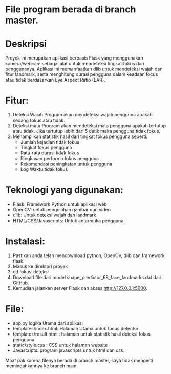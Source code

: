 # File program berada di branch master.

# Deskripsi 

Proyek ini merupakan aplikasi berbasis Flask yang menggunakan kamera/webcam sebagai alat untuk mendeteksi tingkat fokus dari penggunanya. Aplikasi ini memanfaatkan dlib untuk mendeteksi wajah dan fitur landmark, serta menghitung durasi pengguna dalam keadaan focus atau tidak berdasarkan Eye Aspect Ratio (EAR).

# Fitur:
1. Deteksi Wajah
Program akan mendeteksi wajah pengguna apakah sedang fokus atau tidak.
2. Deteksi mata
Program akan mendeteksi mata pengguna apakah tertutup atau tidak. Jika tertutup lebih dari 5 detik maka pengguna tidak fokus.
3. Menampilkan statistik hasil dari tingkat fokus pengguna seperti: 
    - Jumlah kejadian tidak fokus
    - Tingkat fokus pengguna
    - Rata-rata durasi tidak fokus
    - Ringkasan performa fokus pengguna
    - Rekomendasi peningkatan untuk pengguna 
    - Log Waktu tidak fokus

# Teknologi yang digunakan:
- Flask: Framework Python untuk aplikasi web
- OpenCV: untuk pengolahan gambar dan video
- dlib: Untuk deteksi wajah dan landmark
- HTML/CSS/Javascripts: Untuk antarmuka pengguna.

# Instalasi:
1. Pastikan anda telah mendownload python, OpenCV, dlib dan framework flask.
2. Masuk ke direktori proyek
3. cd fokus-deteksi
4. Download file dari model shape_predictor_68_face_landmarks.dat dari GitHub.
5. Kemudian jalankan server Flask dan akses http://127.0.0.1:5000.

# File:
- app.py logika Utama dari aplikasi
- templates/index.html: Halaman Utama untuk focus detector
- templates/result.html : halaman untuk statistik hasil deteksi fokus pengguna.
- static/style.css : CSS untuk halaman website
- Javascripts: program javascripts untuk html dan css.

Maaf pak karena filenya berada di branch master, saya tidak mengerti memindahkannya ke branch main.
